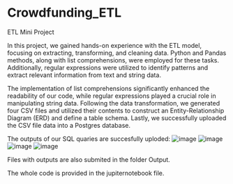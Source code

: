 # Crowdfunding_ETL
ETL Mini Project


In this project, we gained hands-on experience with the ETL model, focusing on extracting, transforming, and cleaning data. Python and Pandas methods, along with list comprehensions, were employed for these tasks. Additionally, regular expressions were utilized to identify patterns and extract relevant information from text and string data.

The implementation of list comprehensions significantly enhanced the readability of our code, while regular expressions played a crucial role in manipulating string data. Following the data transformation, we generated four CSV files and utilized their contents to construct an Entity-Relationship Diagram (ERD) and define a table schema. Lastly, we successfully uploaded the CSV file data into a Postgres database.

The outputs of our SQL quaries are succesfully uploded: 
![image](https://github.com/ValentynaK17/Crowdfunding_ETL/assets/141193973/70bb5546-d87a-4f9a-b5b4-ff563b7fe352)
![image](https://github.com/ValentynaK17/Crowdfunding_ETL/assets/141193973/aa45e0ab-1c8c-4f33-b291-5457bb07505b)
![image](https://github.com/ValentynaK17/Crowdfunding_ETL/assets/141193973/b4bd53e2-59ce-4375-93f8-2952d6d90a25)
![image](https://github.com/ValentynaK17/Crowdfunding_ETL/assets/141193973/f1b8aa56-055d-42ee-b13e-38137b969660)

Files with outputs are also submited in the folder Output. 

The whole code is provided in the jupiternotebook file. 
